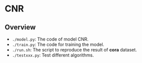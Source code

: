 # CNR
## Overview
+ `./model.py`: The code of model CNR.
+ `./train.py`: The code for training the model.
+ `./run.sh`: The script to reproduce the result of **cora** dataset.
+ `./testxxx.py`: Test different algorithms.
